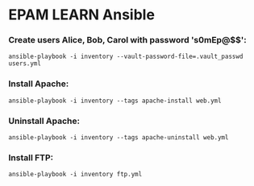 # EPAM LEARN Ansible

### Create users Alice, Bob, Carol with password 's0mEp@$$':

`ansible-playbook -i inventory --vault-password-file=.vault_passwd users.yml`

### Install Apache:

`ansible-playbook -i inventory --tags apache-install web.yml`

### Uninstall Apache:

`ansible-playbook -i inventory --tags apache-uninstall web.yml`

### Install FTP:

`ansible-playbook -i inventory ftp.yml`
